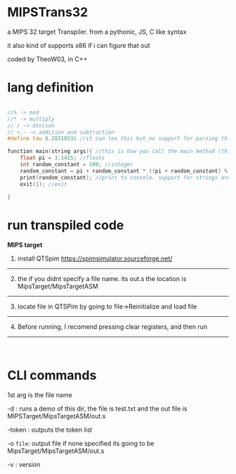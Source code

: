 # MIPSTrans32

a MIPS 32 target Transpiler. from a pythonic, JS, C like syntax

it also kind of supports x86 if i can figure that out 

coded by TheoW03, in C++ 

# lang definition


```C++

//% -> mod
//* -> multiply
// / -> divison
// +,- -> addition and subtraction
#define tau 6.28318531 //it can lex this but no support for parsing this yet  but this is a macro

function main(string args){ //this is how you call the main method (this is how you do comments)
    float pi = 3.1415; //floats
    int random_constant = 100; //integer
    random_constant = pi + random_constant * ((pi + random_constant) % 2)/10; 
    print(random_constant); //print to console. support for strings are not added yet 
    exit(1); //exit
    
}

```

 # run transpiled code

<b>MIPS target</b>

1. install QTSpim
https://spimsimulator.sourceforge.net/

---

2. the if you didnt specify a file name. its out.s the location is MipsTarget/MipsTargetASM
---

3. locate file in QTSPim by going to file->Reinitialize and load file

---

4. Before running, I recomend pressing clear registers, and then run

----
<br>


# CLI commands

1st arg is the file name

-d : runs a demo of this dir, the file is test.txt and the out file is MIPSTarget/MipsTargetASM/out.s

-token : outputs the token list

-o ``file``:  output file if none specified its going to be MipsTarget/MipsTargetASM/out.s

-v : version